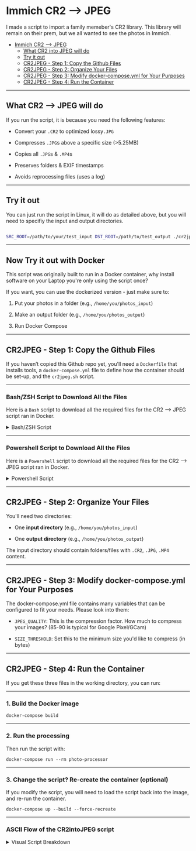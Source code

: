 # Immich CR2 --> JPEG

I made a script to import a family memeber's CR2 library. This library will remain on their prem, but we all wanted to see the photos in Immich.

- [Immich CR2 --> JPEG](#immich-cr2----jpeg)
  - [What CR2 into JPEG will do](#what-cr2----jpeg-will-do)
  - [Try it out](#try-it-out)
  - [CR2JPEG - Step 1: Copy the Github Files](#cr2jpeg---step-1-copy-the-github-files)
  - [CR2JPEG - Step 2: Organize Your Files](#cr2jpeg---step-2-organize-your-files)
  - [CR2JPEG - Step 3: Modify docker-compose.yml for Your Purposes](#cr2jpeg---step-3-modify-docker-composeyml-for-your-purposes)
  - [CR2JPEG - Step 4: Run the Container](#cr2jpeg---step-4-run-the-container)


* * *

## What CR2 --> JPEG will do

If you run the script, it is because you need the following features:

* Convert your `.CR2` to optimized lossy`.JPG`

* Compresses `.JPG`s above a specific size (>5.25MB)

* Copies all `.JPG`s & `.MP4`s

* Preserves folders & EXIF timestamps

* Avoids reprocessing files (uses a log)


* * *

## Try it out

You can just run the script in Linux, it will do as detailed above, but you will need to specifiy the input and output directories.

```bash

SRC_ROOT=/path/to/your/test_input DST_ROOT=/path/to/test_output ./cr2jpeg.sh

```


* * *

## Now Try it out with Docker

This script was originally built to run in a Docker container, why install software on your Laptop you're only using the script once?

If you want, you can use the dockerized version - just make sure to:

1. Put your photos in a folder (e.g., `/home/you/photos_input`)

2. Make an output folder (e.g., `/home/you/photos_output`)

3. Run Docker Compose


* * *

## CR2JPEG - Step 1: Copy the Github Files

If you haven’t copied this Github repo yet, you'll need a `Dockerfile` that installs tools, a `docker-compose.yml` file to define how the container should be set-up, and the `cr2jpeg.sh` script.


* * *

### Bash/ZSH Script to Download All the Files

Here is a `Bash` script to download all the required files for the CR2 --> JPEG script ran in Docker.

<details>

<summary>Bash/ZSH Script</summary>  


```bash
#!/bin/bash

# --- Config Section ---

# Base URL for GitHub repo
BASE_URL="https://raw.githubusercontent.com/MarcusHoltz/immich-setup/main/batchCR2intoJPEG/"

# Files to download
FILE_1="cr2jpeg.sh"
FILE_2="docker-compose.yml"
FILE_3="Dockerfile"

# --- Script to download files ---

# Loop through all files defined with FILE_# syntax
for i in $(compgen -A variable | grep '^FILE_'); do
    file_url="${BASE_URL}${!i}"  # Create the full URL by getting the value of each FILE_#
    file_name="${!i}"  # Extract the file name from the variable
    echo "Downloading ${file_name} from ${file_url}..."
    
    # Download the file using curl
    curl -O "$file_url"
    
    if [ $? -eq 0 ]; then
        echo "Downloaded: $file_name"
    else
        echo "Failed: $file_name"
    fi
done

echo "All files processed."
```

</details>


* * *

### Powershell Script to Download All the Files

Here is a `Powershell` script to download all the required files for the CR2 --> JPEG script ran in Docker.

<details>

<summary>Powershell Script</summary>  


```powershell
# --- Config Section ---

# Define the base URL for your GitHub repo
$BASE_URL = "https://raw.githubusercontent.com/MarcusHoltz/immich-setup/main/batchCR2intoJPEG/"

# Add files you want to download here
$FILE_1 = "cr2jpeg.sh"
$FILE_2 = "docker-compose.yml"
$FILE_3 = "Dockerfile"

# --- Script to download files ---

# Loop through all files defined with FILE_# syntax
$files = @($FILE_1, $FILE_2, $FILE_3)

foreach ($file in $files) {
    $file_url = "${BASE_URL}${file}"  # Create the full URL
    Write-Host "Downloading $file from $file_url..."

    # Define the path where the file will be saved
    $destination_path = ".\$file"

    # Download the file using Invoke-WebRequest
    Invoke-WebRequest -Uri $file_url -OutFile $destination_path

    Write-Host "Downloaded $file to $destination_path"
}

Write-Host "All files processed."
```

</details>


* * *

## CR2JPEG - Step 2: Organize Your Files

You'll need two directories:

- One **input directory** (e.g., `/home/you/photos_input`)

- One **output directory** (e.g., `/home/you/photos_output`)

The input directory should contain folders/files with `.CR2`, `.JPG`, `.MP4` content.


* * *

## CR2JPEG - Step 3: Modify docker-compose.yml for Your Purposes

The docker-compose.yml file contains many variables that can be configured to fit your needs. Please look into them:

- `JPEG_QUALITY`: This is the compression factor. How much to compress your images?  (85-90 is typical for Google Pixel/GCam)

- `SIZE_THRESHOLD`: Set this to the minimum size you'd like to compress (in bytes)


* * *

## CR2JPEG - Step 4: Run the Container

If you get these three files in the working directory, you can run:


* * *

### 1. Build the Docker image

`docker-compose build`


* * *

### 2. Run the processing

Then run the script with:

`docker-compose run --rm photo-processor`


* * *

### 3. Change the script? Re-create the container (optional)

If you modify the script, you will need to load the script back into the image, and re-run the container.

`docker-compose up --build --force-recreate`


* * *

### ASCII Flow of the CR2intoJPEG script


<details>

<summary>Visual Script Breakdown</summary>


CR2JPEG BATCH PROCESSOR - EXECUTION FLOW
═══════════════════════════════════════════════════════════════════════════════════════════════

START
  │
  ├─ Initialize Environment
  │   ├─ Set src_root (/input) & dst_root (/output)
  │   ├─ Create log files (processed_files.log, .progress_counter)
  │   └─ Set JPEG_QUALITY=85, SIZE_THRESHOLD=5250KB
  │
  ├─ Validate Input Directory
  │   └─ Check if src_root exists ──[NO]──► EXIT ERROR
  │                                   │
  │                                  [YES]
  │                                   ▼
  ├─ File Discovery & Counting
  │   ├─ Scan for CR2 files ──► count_cr2_files()
  │   ├─ Scan for JPG files ──► count_jpg_files()
  │   ├─ Scan for MP4 files ──► count_mp4_files()
  │   └─ Check processed_files.log for already processed files
  │
  ├─ Display Summary
  │   ├─ Show file counts by type
  │   ├─ Show already processed count
  │   └─ Show processing strategy
  │
  ├─ PROCESSING PHASE
  │   │
  │   ├─ CR2 FILES PROCESSING ──[if total_cr2 > 0]
  │   │   │
  │   │   └─ For each CR2 file:
  │   │       ├─ Check if already_processed() ──[YES]──► Skip
  │   │       │                                   │
  │   │       │                                  [NO]
  │   │       │                                   ▼
  │   │       ├─ Create output directory structure
  │   │       ├─ dcraw -c -w file.cr2 | cjpeg → output.jpg
  │   │       ├─ exiftool: Copy ALL metadata CR2→JPG
  │   │       ├─ set_file_timestamp() using EXIF DateTimeOriginal
  │   │       ├─ add_to_log() & update_progress()
  │   │       └─ Display: "✓ Converted: file.cr2 → file.jpg"
  │   │
  │   ├─ JPG FILES PROCESSING ──[if total_jpg > 0]
  │   │   │
  │   │   └─ For each JPG file:
  │   │       ├─ Check if already_processed() ──[YES]──► Update timestamp only
  │   │       │                                   │
  │   │       │                                  [NO]
  │   │       │                                   ▼
  │   │       ├─ Check file_above_threshold() (5250KB)
  │   │       │   │
  │   │       │   ├─[LARGE FILE >5250KB]──► COMPRESSION PATH
  │   │       │   │   ├─ djpeg | cjpeg → temp file
  │   │       │   │   ├─ exiftool: Copy metadata
  │   │       │   │   ├─ set_file_timestamp()
  │   │       │   │   ├─ Calculate & show compression savings
  │   │       │   │   └─ Display: "✓ Compressed: XKB → YKB (saved Z%)"
  │   │       │   │
  │   │       │   └─[SMALL FILE ≤5250KB]──► COPY ONLY PATH
  │   │       │       ├─ cp -p (preserve timestamps)
  │   │       │       ├─ set_file_timestamp() using EXIF
  │   │       │       └─ Display: "✓ Copied with timestamp update"
  │   │       │
  │   │       └─ add_to_log() & update_progress()
  │   │
  │   └─ MP4 FILES PROCESSING ──[if total_mp4 > 0]
  │       │
  │       └─ For each MP4 file:
  │           ├─ Check if already_processed() ──[YES]──► Skip
  │           │                                   │
  │           │                                  [NO]
  │           │                                   ▼
  │           ├─ Create output directory structure
  │           ├─ cp -p (copy with preserved timestamps)
  │           ├─ set_file_timestamp() if EXIF available
  │           ├─ add_to_log() & update_progress()
  │           └─ Display: "✓ Copied: file.mp4 → file.mp4"
  │
  ├─ FINAL STATISTICS
  │   ├─ Read counters from temp files
  │   ├─ Display processing summary:
  │   │   ├─ CR2 files converted: X
  │   │   ├─ JPG files compressed & optimized: Y
  │   │   ├─ JPG files with timestamp only: Z
  │   │   ├─ Already processed files (timestamp updated): W
  │   │   └─ MP4 files copied: V
  │   └─ Clean up temporary counter files
  │
  └─ END

PROGRESS TRACKING SYSTEM
────────────────────────
┌─ .progress_counter file ─┐    ┌─ processed_files.log ─┐
│ Current: 15/42 (35%)     │    │ /input/IMG_001.CR2     │
│ Updates after each file  │    │ /input/IMG_002.JPG     │
└─────────────────────────┘    │ /input/VID_001.MP4     │
                               │ ... (full file paths)  │
                               └─────────────────────────┘

TOOLS USED IN PROCESSING
────────────────────────
┌─ CR2 → JPG Conversion ──┐    ┌─ JPG Optimization ──┐    ┌─ Metadata & Timestamps ─┐
│ • dcraw (RAW decoder)   │    │ • djpeg (decompress) │    │ • exiftool (copy EXIF)  │
│ • cjpeg (JPEG encoder)  │    │ • cjpeg (recompress) │    │ • date (timestamp conv) │
│ • Quality: 85           │    │ • -optimize          │    │ • touch (set mtime)     │
│ • -progressive flag     │    │ • -progressive       │    │ • stat (get file size)  │
└─────────────────────────┘    └─────────────────────┘    └─────────────────────────┘

DOCKER INTEGRATION
──────────────────
Environment Variables:
├─ SRC_ROOT=/input (mounted volume)
├─ DST_ROOT=/output (mounted volume)
└─ Container has all required tools pre-installed

</details>
